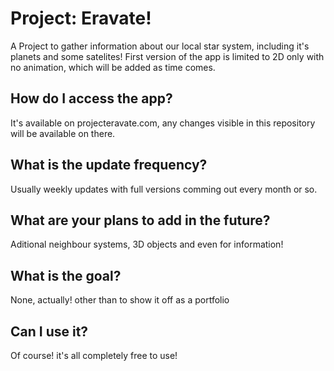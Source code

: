 # Project: Eravate!

A Project to gather information about our local star system, including it's planets and some satelites!
First version of the app is limited to 2D only with no animation, which will be added as time comes.

## How do I access the app?

It's available on projecteravate.com, any changes visible in this repository will be available on there.

## What is the update frequency?

Usually weekly updates with full versions comming out every month or so.

## What are your plans to add in the future?

Aditional neighbour systems, 3D objects and even for information!

## What is the goal?

None, actually! other than to show it off as a portfolio

## Can I use it?

Of course! it's all completely free to use!
